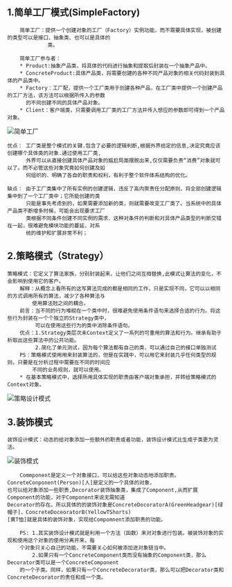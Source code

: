 ## 1.简单工厂模式(SimpleFactory)

		简单工厂：提供一个创建对象的工厂（Factory）实例功能，而不需要具体实现，被创建的类型可以是接口、抽象类、也可以是具体的
				 类。

		简单工厂参与者：
		* Product:抽象产品类，将具体的代码进行抽象和提取后封装在一个抽象产品中。
		* ConcreteProduct:具体产品类，将需要创建的各种不同产品对象的相关代码封装到具体的产品类中。
		* Factory：工厂配，提供一个工厂类用于创建各种产品，在工厂类中提供一个创建产品的工厂方法，该方法可以根据所传入的参数
		  的不同创建不同的具体产品对象。
		* Client：客户端类，只需要调用工厂类的工厂方法并传入想应的参数即可得到一个产品对象。
	
![简单工厂](https://i.imgur.com/66Fu5Yu.png)

	优点： 工厂类是整个模式的关键.包含了必要的逻辑判断,根据外界给定的信息,决定究竟应该创建哪个具体类的对象.通过使用工厂类,
		  外界可以从直接创建具体产品对象的尴尬局面摆脱出来,仅仅需要负责“消费”对象就可以了。而不必管这些对象究竟如何创建及如
		  何组织的．明确了各自的职责和权利，有利于整个软件体系结构的优化。

	缺点： 由于工厂类集中了所有实例的创建逻辑，违反了高内聚责任分配原则，将全部创建逻辑集中到了一个工厂类中；它所能创建的类
		  只能是事先考虑到的，如果需要添加新的类，则就需要改变工厂类了。当系统中的具体产品类不断增多时候，可能会出现要求工厂
		  类根据不同条件创建不同实例的需求．这种对条件的判断和对具体产品类型的判断交错在一起，很难避免模块功能的蔓延，对系
		  统的维护和扩展非常不利；


## 2.策略模式（Strategy）
	策略模式：它定义了算法家族，分别封装起来，让他们之间互相替换,此模式让算法的变化，不会影响到使用它的客户。
		解释：从概念上看所有的这写算法完成的都是相同的工作，只是实现不同，它可以以相同的方式调用所有的算法，减少了各种算法与
			使用算法尅之间的耦合。
		前言：当不同的行为堆砌在一个类中时，很难避免使用条件语句来选择合适的行为。将这些行为封装在一个个独立的Strategy类中，
			 可以在使用这些行为的类中消除条件语句。
		优点：1.Strategy类层次未Context定义了一系列的可重用的算法和行为。继承有助于析取出这些算法中的公共功能。
			 2.简化了单元测试，因为每个算法都有自己的类，可以通过自己的接口单独测试
		PS：策略模式使用用来封装算法的，但是在实践中，可以用它来封装几乎任何类型的规则，只要是在分析过程中需要在不同的时间应
			不同的业务规则，就可以使用。
		* 在基本策略模式中，选择所用具体实现的职责由客户端对象承担，并转给策略模式的Context对象。
![策略设计模式](https://i.imgur.com/BSU5jD8.png)

## 3.装饰模式
	装饰设计模式：动态的给对象添加一些额外的职责或者功能，装饰设计模式比生成子类更为灵活。


![装饰模式](https://i.imgur.com/sTdgLI3.png)

		Commponent是定义一个对象接口，可以给这些对象动态地添加职责。ConreteConponent(Person)[人]是定义的一个具体的对象，
	也可以给对象添加一些职责,Decorator装饰抽象类，集成了Component,从而扩展Component的功能，对于Component来说无需知道
	Decorator的存在。所以具体的的装饰对象是ConcreteDocoratorA(GreenHeadgear)[绿帽子]，ConcreteDoceoratorB(YellowTShorts)
	[黄T恤]就是具体的装饰对象，实现给Compomnent添加职责的功能。
	
		PS: 1.其实装饰设计模式就是利用一个方法（函数）来对对象进行包装。被装饰对象的实现和使用这个对象的使用分离开来，每
		个对象只关心自己的功能，不需要关心如何被添加进对象链当中。
		    2.如果只有一个ConcreteComponent类而没有抽象的Component类，那么Decorator类可以是一个ConcreteComponent
		的一个子类。同样，如果只有一个ConcreteDecorator类，那么可以把Decorator类和ConcreteDecorator的责任和成一个类。







